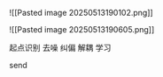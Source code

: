 ![[Pasted image 20250513190102.png]]

![[Pasted image 20250513190605.png]]


起点识别
去噪
纠偏
解耦
学习



send
